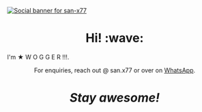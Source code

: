 [![Social banner for san-x77](https://i.imgur.com/CUfMBts.jpeg)](https://i.imgur.com/CUfMBts.jpeg)

<h1 align='center'> Hi! :wave:</h1>

<p align='center'>

I'm ★ W O G G E R !!!.

</p>

<p align='center'>For enquiries, reach out @ san.x77 or over on <a href="Wa.me/+919895485344">WhatsApp</a>.</p>

<h1 align='center'><i>Stay awesome!</i></h1>
